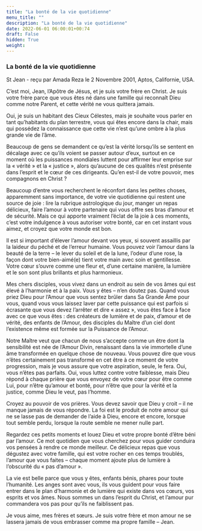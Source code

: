 ```yaml
---
title: "La bonté de la vie quotidienne"
menu_title: ""
description: "La bonté de la vie quotidienne"
date: 2022-06-01 06:00:01+00:74
draft: False
hidden: True
weight:
---
```

### La bonté de la vie quotidienne

St Jean - reçu par Amada Reza le 2 Novembre 2001, Aptos, Californie, USA.

C’est moi, Jean, l’Apôtre de Jésus, et je suis votre frère en Christ. Je suis votre frère parce que vous êtes né dans une famille qui reconnaît Dieu comme notre Parent, et cette vérité ne vous quittera jamais.

Oui, je suis un habitant des Cieux Célestes, mais je souhaite vous parler en tant qu’habitants du plan terrestre, vous qui êtes encore dans la chair, mais qui possédez la connaissance que cette vie n’est qu’une ombre à la plus grande vie de l’âme.

Beaucoup de gens se demandent ce qu’est la vérité lorsqu’ils se sentent en décalage avec ce qu’ils voient se passer autour d’eux, surtout en ce moment où les puissances mondiales luttent pour affirmer leur emprise sur la « vérité » et la « justice », alors qu’aucune de ces qualités n’est présente dans l’esprit et le cœur de ces dirigeants. Qu’en est-il de votre pouvoir, mes compagnons en Christ ?

Beaucoup d’entre vous recherchent le réconfort dans les petites choses, apparemment sans importance, de votre vie quotidienne qui restent une source de joie : lire la rubrique astrologique du jour, manger un repas délicieux, faire l’amour à votre partenaire qui vous offre ses bras d’amour et de sécurité. Mais ce qui apporte vraiment l’éclat de la joie à ces moments, c’est votre indulgence à vous autoriser votre bonté, car en cet instant vous aimez, et croyez que votre monde est bon.

Il est si important d’élever l’amour devant vos yeux, si souvent assaillis par la laideur du péché et de l’erreur humaine. Vous pouvez voir l’amour dans la beauté de la terre – le lever du soleil et de la lune, l’odeur d’une rose, la façon dont votre bien-aimé(e) tient votre main avec soin et gentillesse. Votre cœur s’ouvre comme une fleur et, d’une certaine manière, la lumière et le son sont plus brillants et plus harmonieux.

Mes chers disciples, vous vivez dans un endroit au sein de vos âmes qui est élevé à l’harmonie et à la paix. Vous y êtes – n’en doutez pas. Quand vous priez Dieu pour l’Amour que vous sentez brûler dans Sa Grande Âme pour vous, quand vous vous laissez laver par cette puissance qui est parfois si écrasante que vous devez l’arrêter et dire « assez », vous êtes face à face avec ce que vous êtes : des créateurs de lumière et de paix, d’amour et de vérité, des enfants de l’Amour, des disciples du Maître d’un ciel dont l’existence même est formée sur la Puissance de l’Amour.

Notre Maître veut que chacun de nous s’accepte comme un être dont la sensibilité est née de l’Amour Divin, renaissant dans la vie immortelle d’une âme transformée en quelque chose de nouveau. Vous pouvez dire que vous n’êtes certainement pas transformé en cet être à ce moment de votre progression, mais je vous assure que votre aspiration, seule, le fera. Oui, vous n’êtes pas parfaits. Oui, vous luttez contre votre faiblesse, mais Dieu répond à chaque prière que vous envoyez de votre cœur pour être comme Lui, pour n’être qu’amour et bonté, pour n’être que pour la vérité et la justice, comme Dieu le veut, pas l’homme.

Croyez au pouvoir de vos prières. Vous devez savoir que Dieu y croit – il ne manque jamais de vous répondre. La foi est le produit de notre amour qui ne se lasse pas de demander de l’aide à Dieu, encore et encore, lorsque tout semble perdu, lorsque la route semble ne mener nulle part.

Regardez ces petits moments et louez Dieu et votre propre bonté d’être béni par l’amour. Ce mot quotidien que vous cherchez pour vous guider conduira vos pensées à rendre ce monde meilleur. Ce délicieux repas que vous dégustez avec votre famille, qui est votre rocher en ces temps troublés, l’amour que vous faites – chaque moment ajoute plus de lumière à l’obscurité du « pas d’amour ».

La vie est belle parce que vous y êtes, enfants bénis, phares pour toute l’humanité. Les anges sont avec vous, ils vous guident pour vous faire entrer dans le plan d’harmonie et de lumière qui existe dans vos cœurs, vos esprits et vos âmes. Nous sommes un dans l’esprit du Christ, et l’amour pur commandera vos pas pour qu’ils ne faiblissent pas.

Je vous aime, mes frères et sœurs. Je suis votre frère et mon amour ne se lassera jamais de vous embrasser comme ma propre famille – Jean.